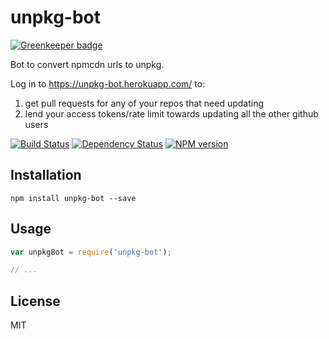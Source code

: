 # unpkg-bot

[![Greenkeeper badge](https://badges.greenkeeper.io/ForbesLindesay/unpkg-bot.svg)](https://greenkeeper.io/)

Bot to convert npmcdn urls to unpkg.

Log in to https://unpkg-bot.herokuapp.com/ to:

1. get pull requests for any of your repos that need updating
2. lend your access tokens/rate limit towards updating all the other github users

[![Build Status](https://img.shields.io/travis/ForbesLindesay/unpkg-bot/master.svg)](https://travis-ci.org/ForbesLindesay/unpkg-bot)
[![Dependency Status](https://img.shields.io/david/ForbesLindesay/unpkg-bot/master.svg)](http://david-dm.org/ForbesLindesay/unpkg-bot)
[![NPM version](https://img.shields.io/npm/v/unpkg-bot.svg)](https://www.npmjs.org/package/unpkg-bot)

## Installation

```
npm install unpkg-bot --save
```

## Usage

```js
var unpkgBot = require('unpkg-bot');

// ...
```

## License

MIT
